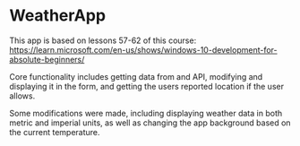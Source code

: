 # WeatherApp

This app is based on lessons 57-62 of this course: https://learn.microsoft.com/en-us/shows/windows-10-development-for-absolute-beginners/

Core functionality includes getting data from and API, modifying and displaying it in the form, and getting the users reported location if the user allows.

Some modifications were made, including displaying weather data in both metric and imperial units, as well as changing the app background based on the current temperature.
